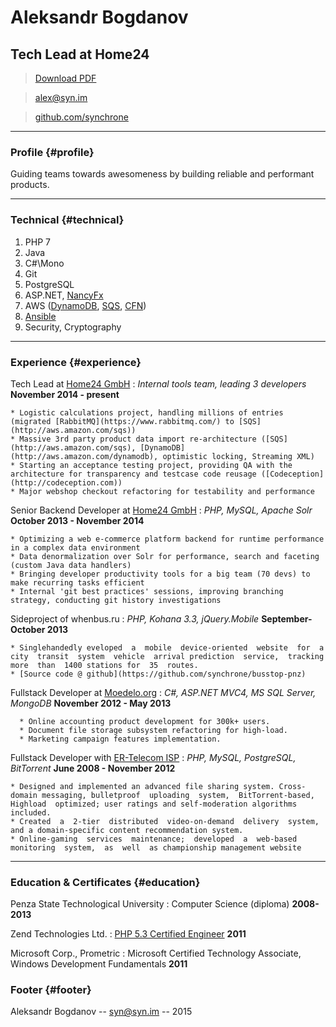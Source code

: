 # Aleksandr Bogdanov
## Tech Lead at Home24

> [Download PDF](aleksandr%20bogdanov%20software%20developer.pdf)

> [alex@syn.im](mailto:alex@syn.im?subject=Software%20Developer%20Job%20Opportunity)

> [github.com/synchrone](https://github.com/synchrone)

------

### Profile {#profile}

Guiding teams towards awesomeness by building reliable and performant products.

------

### Technical {#technical}

1. PHP 7
2. Java
3. C#\Mono
1. Git
2. PostgreSQL
3. ASP.NET, [NancyFx](http://nancyfx.org/)
1. AWS ([DynamoDB](http://aws.amazon.com/dynamodb), [SQS](http://aws.amazon.com/sqs), [CFN](http://aws.amazon.com/cloudformation))
2. [Ansible](http://www.ansible.com/)
3. Security, Cryptography

------


### Experience {#experience}
Tech Lead at [Home24 GmbH](http://home24.de)
: *Internal tools team, leading 3 developers*
  __November 2014 - present__

    * Logistic calculations project, handling millions of entries (migrated [RabbitMQ](https://www.rabbitmq.com/) to [SQS](http://aws.amazon.com/sqs))
    * Massive 3rd party product data import re-architecture ([SQS](http://aws.amazon.com/sqs), [DynamoDB](http://aws.amazon.com/dynamodb), optimistic locking, Streaming XML)
    * Starting an acceptance testing project, providing QA with the architecture for transparency and testcase code reusage ([Codeception](http://codeception.com))
    * Major webshop checkout refactoring for testability and performance

Senior Backend Developer at [Home24 GmbH](http://home24.de)
: *PHP, MySQL, Apache Solr*
  __October 2013 - November 2014__

    * Optimizing a web e-commerce platform backend for runtime performance in a complex data environment
    * Data denormalization over Solr for performance, search and faceting (custom Java data handlers)
    * Bringing developer productivity tools for a big team (70 devs) to make recurring tasks efficient
    * Internal 'git best practices' sessions, improving branching strategy, conducting git history investigations

Sideproject of whenbus.ru
: *PHP, Kohana 3.3, jQuery.Mobile*
  __September-October 2013__

    * Singlehandedly eveloped  a  mobile  device-oriented  website  for  a  city  transit  system  vehicle  arrival prediction  service,  tracking  more  than  1400 stations for  35  routes.
    * [Source code @ github](https://github.com/synchrone/busstop-pnz)

Fullstack Developer at [Moedelo.org](http://moedelo.org)
: *C#, ASP.NET MVC4, MS SQL Server, MongoDB*
  __November 2012 - May 2013__

      * Online accounting product development for 300k+ users.
      * Document file storage subsystem refactoring for high-load.
      * Marketing campaign features implementation.

Fullstack Developer with [ER-Telecom ISP](http://domru.ru)
: *PHP, MySQL, PostgreSQL, BitTorrent*
__June 2008 - November 2012__

    * Designed and implemented an advanced file sharing system. Cross-domain messaging, bulletproof  uploading  system,  BitTorrent-based, Highload  optimized; user ratings and self-moderation algorithms included.
    * Created  a  2-tier  distributed  video-on-demand  delivery  system,  and a domain-specific content recommendation system.
    * Online-gaming  services  maintenance;  developed  a  web-based  monitoring  system,  as  well  as championship management website

------

### Education & Certificates {#education}
Penza State Technological University
: Computer Science (diploma)
  __2008-2013__

Zend Technologies Ltd.
: [PHP 5.3 Certified Engineer](http://www.zend.com/en/store/education/certification/yellow-pages.php#show-ClientCandidateID=ZEND017736)
    __2011__

Microsoft Corp., Prometric
: Microsoft Certified Technology Associate,
  Windows Development Fundamentals
    __2011__

### Footer {#footer}

Aleksandr Bogdanov -- [syn@syn.im](mailto:syn@syn.im?subject=Software%20Developer%20Job%20Opportunity) -- 2015
